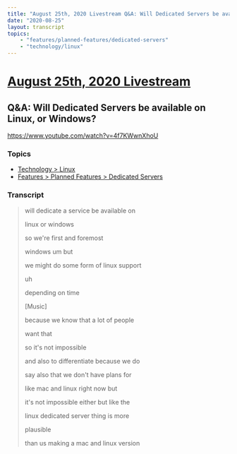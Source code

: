 ```yaml
---
title: "August 25th, 2020 Livestream Q&A: Will Dedicated Servers be available on Linux, or Windows?"
date: "2020-08-25"
layout: transcript
topics:
    - "features/planned-features/dedicated-servers"
    - "technology/linux"
---
```

# [August 25th, 2020 Livestream](../2020-08-25.md)
## Q&A: Will Dedicated Servers be available on Linux, or Windows?
https://www.youtube.com/watch?v=4f7KWwnXhoU

### Topics
* [Technology > Linux](../topics/technology/linux.md)
* [Features > Planned Features > Dedicated Servers](../topics/features/planned-features/dedicated-servers.md)

### Transcript

> will dedicate a service be available on
> 
> linux or windows
> 
> so we're first and foremost
> 
> windows um but
> 
> we might do some form of linux support
> 
> uh
> 
> depending on time
> 
> [Music]
> 
> because we know that a lot of people
> 
> want that
> 
> so it's not impossible
> 
> and also to differentiate because we do
> 
> say also that we don't have plans for
> 
> like mac and linux right now but
> 
> it's not impossible either but like the
> 
> linux dedicated server thing is more
> 
> plausible
> 
> than us making a mac and linux version
> 

